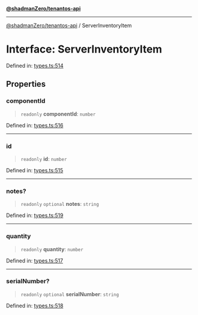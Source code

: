 [**@shadmanZero/tenantos-api**](../README.md)

***

[@shadmanZero/tenantos-api](../globals.md) / ServerInventoryItem

# Interface: ServerInventoryItem

Defined in: [types.ts:514](https://github.com/shadmanZero/tenantos-api/blob/507575e6d82ab5e3b8a10f708778a3645f250cd6/src/types.ts#L514)

## Properties

### componentId

> `readonly` **componentId**: `number`

Defined in: [types.ts:516](https://github.com/shadmanZero/tenantos-api/blob/507575e6d82ab5e3b8a10f708778a3645f250cd6/src/types.ts#L516)

***

### id

> `readonly` **id**: `number`

Defined in: [types.ts:515](https://github.com/shadmanZero/tenantos-api/blob/507575e6d82ab5e3b8a10f708778a3645f250cd6/src/types.ts#L515)

***

### notes?

> `readonly` `optional` **notes**: `string`

Defined in: [types.ts:519](https://github.com/shadmanZero/tenantos-api/blob/507575e6d82ab5e3b8a10f708778a3645f250cd6/src/types.ts#L519)

***

### quantity

> `readonly` **quantity**: `number`

Defined in: [types.ts:517](https://github.com/shadmanZero/tenantos-api/blob/507575e6d82ab5e3b8a10f708778a3645f250cd6/src/types.ts#L517)

***

### serialNumber?

> `readonly` `optional` **serialNumber**: `string`

Defined in: [types.ts:518](https://github.com/shadmanZero/tenantos-api/blob/507575e6d82ab5e3b8a10f708778a3645f250cd6/src/types.ts#L518)
